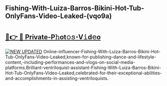 ## Fishing-With-Luiza-Barros-Bikini-Hot-Tub-OnlyFans-Video-Leaked-(vqo9a)


# <h2><a href="https://mediaupload.pro?-19M">🔗👉 🔴 Private-P𝚑ot𝚘𝚜-V𝚒d𝚎o</a></h2>

[![NEW UPDATED](https://i.imgur.com/0qMVB7G.gif)](https://mediaupload.pro?-19M)
Online-influencer-Fishing-With-Luiza-Barros-Bikini-Hot-Tub-OnlyFans-Video-Leaked,known-for-publishing-dance-and-lifestyle-content,-including-performances-and-vlogs-on-social-media-platforms.Brilliant-ventriloquist-assistant-Fishing-With-Luiza-Barros-Bikini-Hot-Tub-OnlyFans-Video-Leaked,celebrated-for-their-exceptional-abilities-and-accomplishments-in-assisting-ventriloquists.  